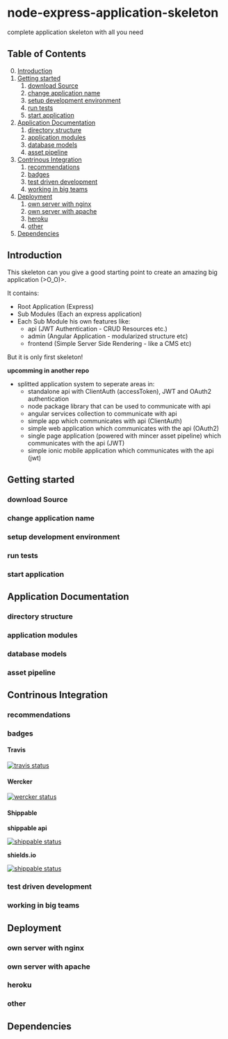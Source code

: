 # node-express-application-skeleton
complete application skeleton with all you need

## Table of Contents

0. [Introduction](#introduction)
1. [Getting started](#getting-started)
    1. [download Source](#download-source)
    2. [change application name](#change-application-name)
    3. [setup development environment](#setup-development-environment)
    4. [run tests](#run-tests)
    5. [start application](#start-application) 
2. [Application Documentation](#application-documentation)
    1. [directory structure](#directory-structure)
    2. [application modules](#application-modules)
    3. [database models](#database-models)
    4. [asset pipeline](#asset-pipeline)
3. [Contrinous Integration](#contrinous-integration)
    1. [recommendations](#recommendations)
    2. [badges](#badges)
    3. [test driven development](#test-driven-development)
    4. [working in big teams](#working-in-big-teams)
4. [Deployment](#deployment)
    1. [own server with nginx](#own-server-with-nginx)
    2. [own server with apache](#own-server-with-apache)
    3. [heroku](#heroku)
    4. [other](#other)
5. [Dependencies](#dependencies)

## Introduction

This skeleton can you give a good starting point to create an amazing big application (>O_O)>.

It contains:

* Root Application (Express)
* Sub Modules (Each an express application)
* Each Sub Module his own features like:
    * api (JWT Authentication - CRUD Resources etc.)
    * admin (Angular Application - modularized structure etc)
    * frontend (Simple Server Side Rendering - like a CMS etc)
    
But it is only first skeleton!

**upcomming in another repo**

* splitted application system to seperate areas in:
    * standalone api with ClientAuth (accessToken), JWT and OAuth2 authentication
    * node package library that can be used to communicate with api
    * angular services collection to communicate with api
    * simple app which communicates with api (ClientAuth)
    * simple web application which communicates with the api (OAuth2)
    * single page application (powered with mincer asset pipeline) which communicates with the api (JWT)
    * simple ionic mobile application which communicates with the api (jwt)

## Getting started
### download Source
### change application name
### setup development environment
### run tests
### start application

## Application Documentation
### directory structure
### application modules
### database models
### asset pipeline

## Contrinous Integration
### recommendations

### badges

#### Travis
[![travis status](https://travis-ci.org/naxmefy/node-express-application-skeleton.svg?branch=master)](https://travis-ci.org/naxmefy/node-express-application-skeleton)

#### Wercker
[![wercker status](https://app.wercker.com/status/b7db6a5c47ec9ae4a3bd83fc50ae60de/m "wercker status")](https://app.wercker.com/project/bykey/b7db6a5c47ec9ae4a3bd83fc50ae60de)

#### Shippable

**shippable api**

[![shippable status](https://api.shippable.com/projects/56c4a2ef1895ca4474744564/badge/master)](https://app.shippable.com/builds/56c4a2ef1895ca4474744564)

**shields.io**

[![shippable status](https://img.shields.io/shippable/56c4a2ef1895ca4474744564.svg)](https://app.shippable.com/builds/56c4a2ef1895ca4474744564)

### test driven development
### working in big teams

## Deployment
### own server with nginx
### own server with apache
### heroku
### other

## Dependencies
